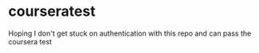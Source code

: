 # courseratest
Hoping I don't get stuck on authentication with this repo and can pass the coursera test
